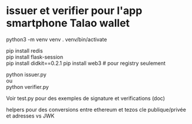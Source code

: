 # issuer et verifier pour l'app smartphone Talao wallet

python3 -m venv venv 
. venv/bin/activate

pip install redis  
pip install flask-session  
pip install didkit==0.2.1 
pip install web3 # pour registry seulement

python issuer.py  
ou  
python verifier.py  



Voir test.py pour des exemples de signature et verifications (doc) 

helpers pour des conversions entre ethereum et tezos cle publique/privée et adresses vs JWK  
